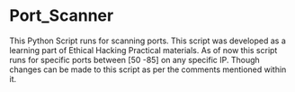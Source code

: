 # Port_Scanner
This Python Script runs for scanning ports. This script was developed as a learning part of Ethical Hacking Practical materials. As of now this script runs for specific ports between [50 -85] on any specific IP. Though changes can be made to this script as per the comments mentioned within it.
